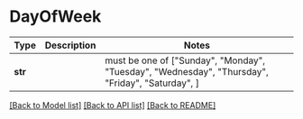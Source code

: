 # DayOfWeek

Type | Description | Notes
------------- | ------------- | -------------
**str** |  |  must be one of ["Sunday", "Monday", "Tuesday", "Wednesday", "Thursday", "Friday", "Saturday", ]

[[Back to Model list]](../README.md#documentation-for-models) [[Back to API list]](../README.md#documentation-for-api-endpoints) [[Back to README]](../README.md)

